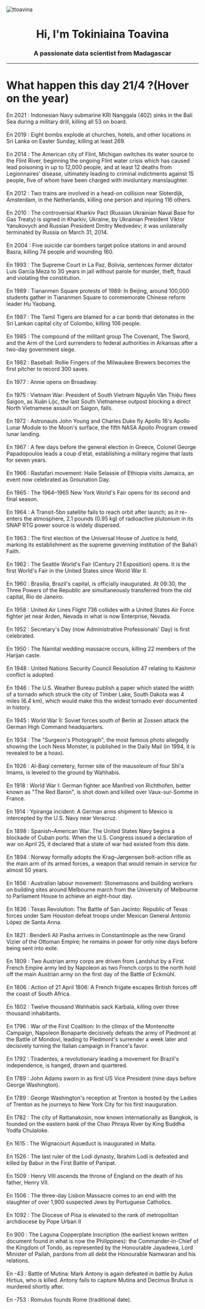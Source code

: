
<p align="left"> <img src="https://komarev.com/ghpvc/?username=ttoavina&label=Profile%20views&color=0e75b6&style=flat" alt="ttoavina" /> </p>
<h1 align="center">Hi, I'm Tokiniaina Toavina</h1>
<h3 align="center">A passionate data scientist from Madagascar</h3>
    
<hr/>
<h1> What happen this day 21/4 ?(Hover on the year)</h1>

En 2021 : Indonesian Navy submarine KRI Nanggala (402) sinks in the Bali Sea during a military drill, killing all 53 on board.
<br/><br/>
En 2019 : Eight bombs explode at churches, hotels, and other locations in Sri Lanka on Easter Sunday, killing at least 269.
<br/><br/>
En 2014 : The American city of Flint, Michigan switches its water source to the Flint River, beginning the ongoing Flint water crisis which has caused lead poisoning in up to 12,000 people, and at least 12 deaths from Legionnaires' disease, ultimately leading to criminal indictments against 15 people, five of whom have been charged with involuntary manslaughter.
<br/><br/>
En 2012 : Two trains are involved in a head-on collision near Sloterdijk, Amsterdam, in the Netherlands, killing one person and injuring 116 others.
<br/><br/>
En 2010 : The controversial Kharkiv Pact (Russian Ukrainian Naval Base for Gas Treaty) is signed in Kharkiv, Ukraine, by Ukrainian President Viktor Yanukovych and Russian President Dmitry Medvedev; it was unilaterally terminated by Russia on March 31, 2014.
<br/><br/>
En 2004 : Five suicide car bombers target police stations in and around Basra, killing 74 people and wounding 160.
<br/><br/>
En 1993 : The Supreme Court in La Paz, Bolivia, sentences former dictator Luis García Meza to 30 years in jail without parole for murder, theft, fraud and violating the constitution.
<br/><br/>
En 1989 : Tiananmen Square protests of 1989: In Beijing, around 100,000 students gather in Tiananmen Square to commemorate Chinese reform leader Hu Yaobang.
<br/><br/>
En 1987 : The Tamil Tigers are blamed for a car bomb that detonates in the Sri Lankan capital city of Colombo, killing 106 people.
<br/><br/>
En 1985 : The compound of the militant group The Covenant, The Sword, and the Arm of the Lord surrenders to federal authorities in Arkansas after a two-day government siege.
<br/><br/>
En 1982 : Baseball: Rollie Fingers of the Milwaukee Brewers becomes the first pitcher to record 300 saves.
<br/><br/>
En 1977 : Annie opens on Broadway.
<br/><br/>
En 1975 : Vietnam War: President of South Vietnam Nguyễn Văn Thiệu flees Saigon, as Xuân Lộc, the last South Vietnamese outpost blocking a direct North Vietnamese assault on Saigon, falls.
<br/><br/>
En 1972 : Astronauts John Young and Charles Duke fly Apollo 16's Apollo Lunar Module to the Moon's surface, the fifth NASA Apollo Program crewed lunar landing.
<br/><br/>
En 1967 : A few days before the general election in Greece, Colonel George Papadopoulos leads a coup d'état, establishing a military regime that lasts for seven years.
<br/><br/>
En 1966 : Rastafari movement: Haile Selassie of Ethiopia visits Jamaica, an event now celebrated as Grounation Day.
<br/><br/>
En 1965 : The 1964–1965 New York World's Fair opens for its second and final season.
<br/><br/>
En 1964 : A Transit-5bn satellite fails to reach orbit after launch; as it re-enters the atmosphere, 2.1 pounds (0.95 kg) of radioactive plutonium in its SNAP RTG power source is widely dispersed.
<br/><br/>
En 1963 : The first election of the Universal House of Justice is held, marking its establishment as the supreme governing institution of the Baháʼí Faith.
<br/><br/>
En 1962 : The Seattle World's Fair (Century 21 Exposition) opens. It is the first World's Fair in the United States since World War II.
<br/><br/>
En 1960 : Brasília, Brazil's capital, is officially inaugurated. At 09:30, the Three Powers of the Republic are simultaneously transferred from the old capital, Rio de Janeiro.
<br/><br/>
En 1958 : United Air Lines Flight 736 collides with a United States Air Force fighter jet near Arden, Nevada in what is now Enterprise, Nevada.
<br/><br/>
En 1952 : Secretary's Day (now Administrative Professionals' Day) is first celebrated.
<br/><br/>
En 1950 : The Nainital wedding massacre occurs, killing 22 members of the Harijan caste.
<br/><br/>
En 1948 : United Nations Security Council Resolution 47 relating to Kashmir conflict is adopted.
<br/><br/>
En 1946 : The U.S. Weather Bureau publish a paper which stated the width of a tornado which struck the city of Timber Lake, South Dakota was 4 miles (6.4 km), which would make this the widest tornado ever documented in history.
<br/><br/>
En 1945 : World War II: Soviet forces south of Berlin at Zossen attack the German High Command headquarters.
<br/><br/>
En 1934 : The "Surgeon's Photograph", the most famous photo allegedly showing the Loch Ness Monster, is published in the Daily Mail (in 1994, it is revealed to be a hoax).
<br/><br/>
En 1926 : Al-Baqi cemetery, former site of the mausoleum of four Shi'a Imams, is leveled to the ground by Wahhabis.
<br/><br/>
En 1918 : World War I: German fighter ace Manfred von Richthofen, better known as "The Red Baron", is shot down and killed over Vaux-sur-Somme in France.
<br/><br/>
En 1914 : Ypiranga incident: A German arms shipment to Mexico is intercepted by the U.S. Navy near Veracruz.
<br/><br/>
En 1898 : Spanish–American War: The United States Navy begins a blockade of Cuban ports. When the U.S. Congress issued a declaration of war on April 25, it declared that a state of war had existed from this date.
<br/><br/>
En 1894 : Norway formally adopts the Krag–Jørgensen bolt-action rifle as the main arm of its armed forces, a weapon that would remain in service for almost 50 years.
<br/><br/>
En 1856 : Australian labour movement: Stonemasons and building workers on building sites around Melbourne march from the University of Melbourne to Parliament House to achieve an eight-hour day.
<br/><br/>
En 1836 : Texas Revolution: The Battle of San Jacinto: Republic of Texas forces under Sam Houston defeat troops under Mexican General Antonio López de Santa Anna.
<br/><br/>
En 1821 : Benderli Ali Pasha arrives in Constantinople as the new Grand Vizier of the Ottoman Empire; he remains in power for only nine days before being sent into exile.
<br/><br/>
En 1809 : Two Austrian army corps are driven from Landshut by a First French Empire army led by Napoleon as two French corps to the north hold off the main Austrian army on the first day of the Battle of Eckmühl.
<br/><br/>
En 1806 : Action of 21 April 1806: A French frigate escapes British forces off the coast of South Africa.
<br/><br/>
En 1802 : Twelve thousand Wahhabis sack Karbala, killing over three thousand inhabitants.
<br/><br/>
En 1796 : War of the First Coalition: In the climax of the Montenotte Campaign, Napoleon Bonaparte decisively defeats the army of Piedmont at the Battle of Mondovi, leading to Piedmont's surrender a week later and decisively turning the Italian campaign in France's favor.
<br/><br/>
En 1792 : Tiradentes, a revolutionary leading a movement for Brazil's independence, is hanged, drawn and quartered.
<br/><br/>
En 1789 : John Adams sworn in as first US Vice President (nine days before George Washington).
<br/><br/>
En 1789 : George Washington's reception at Trenton is hosted by the Ladies of Trenton as he journeys to New York City for his first inauguration.
<br/><br/>
En 1782 : The city of Rattanakosin, now known internationally as Bangkok, is founded on the eastern bank of the Chao Phraya River by King Buddha Yodfa Chulaloke.
<br/><br/>
En 1615 : The Wignacourt Aqueduct is inaugurated in Malta.
<br/><br/>
En 1526 : The last ruler of the Lodi dynasty, Ibrahim Lodi is defeated and killed by Babur in the First Battle of Panipat.
<br/><br/>
En 1509 : Henry VIII ascends the throne of England on the death of his father, Henry VII.
<br/><br/>
En 1506 : The three-day Lisbon Massacre comes to an end with the slaughter of over 1,900 suspected Jews by Portuguese Catholics.
<br/><br/>
En 1092 : The Diocese of Pisa is elevated to the rank of metropolitan archdiocese by Pope Urban II
<br/><br/>
En 900 : The Laguna Copperplate Inscription (the earliest known written document found in what is now the Philippines): the Commander-in-Chief of the Kingdom of Tondo, as represented by the Honourable Jayadewa, Lord Minister of Pailah, pardons from all debt the Honourable Namwaran and his relations.
<br/><br/>
En -43 : Battle of Mutina: Mark Antony is again defeated in battle by Aulus Hirtius, who is killed. Antony fails to capture Mutina and Decimus Brutus is murdered shortly after.
<br/><br/>
En -753 : Romulus founds Rome (traditional date).
<br/><br/>
